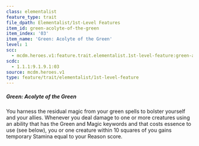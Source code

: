 ```yaml
---
class: elementalist
feature_type: trait
file_dpath: Elementalist/1st-Level Features
item_id: green-acolyte-of-the-green
item_index: '03'
item_name: 'Green: Acolyte of the Green'
level: 1
scc:
  - mcdm.heroes.v1:feature.trait.elementalist.1st-level-feature:green-acolyte-of-the-green
scdc:
  - 1.1.1:9.1.9.1:03
source: mcdm.heroes.v1
type: feature/trait/elementalist/1st-level-feature
---
```


##### Green: Acolyte of the Green

You harness the residual magic from your green spells to bolster yourself and your allies. Whenever you deal damage to one or more creatures using an ability that has the Green and Magic keywords and that costs essence to use (see below), you or one creature within 10 squares of you gains temporary Stamina equal to your Reason score.
